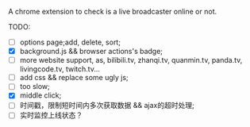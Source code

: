 A chrome extension to check is a live broadcaster online or not.  

TODO:  

- [ ] options page;add, delete, sort;  
- [x] background.js && browser actions's badge;  
- [ ] more website support, as, bilibili.tv, zhanqi.tv, quanmin.tv, panda.tv, livingcode.tv, twitch.tv...  
- [ ] add css && replace some ugly js;  
- [ ] too slow;  
- [x] middle click;  
- [ ] 时间戳，限制短时间内多次获取数据 && ajax的超时处理;
- [ ] 实时监控上线状态？
